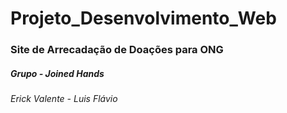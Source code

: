 # Projeto_Desenvolvimento_Web

### Site de Arrecadação de Doações para ONG

##### Grupo - Joined Hands
###### Erick Valente - Luis Flávio
